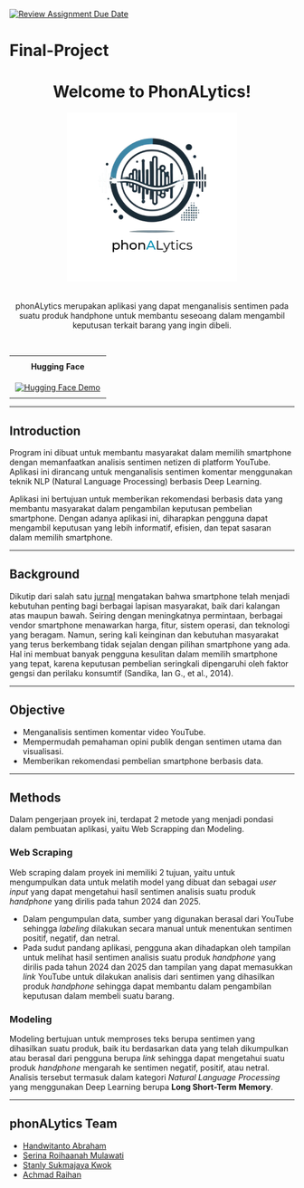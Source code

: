 [![Review Assignment Due Date](https://classroom.github.com/assets/deadline-readme-button-22041afd0340ce965d47ae6ef1cefeee28c7c493a6346c4f15d667ab976d596c.svg)](https://classroom.github.com/a/8qmUfAce)

# Final-Project

<div align='center'>
    <h1><b>Welcome to PhonALytics!</b></h1>
    <img src='https://github.com/FTDS-assignment-bay/p2-final-project-phonalitics/blob/main/phonALytics.png' width="300"/>
    <br><br>
    <p>phonALytics merupakan aplikasi yang dapat menganalisis sentimen pada suatu produk handphone untuk membantu seseoang dalam mengambil keputusan terkait barang yang ingin dibeli.</p>
    <br>
</div>
<table style="width: 100%; text-align: center; border-collapse: collapse;">
    <tr>
        <th style="padding: 10px;">Hugging Face</th>
    </tr>
    <tr>
        <td style="padding: 10px;">
            <a href="https://huggingface.co/spaces/stanlys96/Phonalitics">
                <img src="https://img.shields.io/badge/Demo-Hugging%20Face-blue" alt="Hugging Face Demo">
            </a>
        </td>
    </tr>
</table>

---

## **Introduction**

Program ini dibuat untuk membantu masyarakat dalam memilih smartphone dengan memanfaatkan analisis sentimen netizen di platform YouTube. Aplikasi ini dirancang untuk menganalisis sentimen komentar menggunakan teknik NLP (Natural Language Processing) berbasis Deep Learning.

Aplikasi ini bertujuan untuk memberikan rekomendasi berbasis data yang membantu masyarakat dalam pengambilan keputusan pembelian smartphone. Dengan adanya aplikasi ini, diharapkan pengguna dapat mengambil keputusan yang lebih informatif, efisien, dan tepat sasaran dalam memilih smartphone.

---

## **Background**

Dikutip dari salah satu [jurnal](https://www.neliti.com/id/publications/171816/penentuan-karakteristik-pengguna-sebagai-pendukung-keputusan-dalam-memilih-smart#cite) mengatakan bahwa smartphone telah menjadi kebutuhan penting bagi berbagai lapisan masyarakat, baik dari kalangan atas maupun bawah. Seiring dengan meningkatnya permintaan, berbagai vendor smartphone menawarkan harga, fitur, sistem operasi, dan teknologi yang beragam. Namun, sering kali keinginan dan kebutuhan masyarakat yang terus berkembang tidak sejalan dengan pilihan smartphone yang ada. Hal ini membuat banyak pengguna kesulitan dalam memilih smartphone yang tepat, karena keputusan pembelian seringkali dipengaruhi oleh faktor gengsi dan perilaku konsumtif (Sandika, Ian G., et al., 2014).

---

## **Objective**

- Menganalisis sentimen komentar video YouTube.
- Mempermudah pemahaman opini publik dengan sentimen utama dan visualisasi.
- Memberikan rekomendasi pembelian smartphone berbasis data.

---

## **Methods**

Dalam pengerjaan proyek ini, terdapat 2 metode yang menjadi pondasi dalam pembuatan aplikasi, yaitu Web Scrapping dan Modeling.

### Web Scraping

Web scraping dalam proyek ini memiliki 2 tujuan, yaitu untuk mengumpulkan data untuk melatih model yang dibuat dan sebagai _user input_ yang dapat mengetahui hasil sentimen analisis suatu produk _handphone_ yang dirilis pada tahun 2024 dan 2025.

- Dalam pengumpulan data, sumber yang digunakan berasal dari YouTube sehingga _labeling_ dilakukan secara manual untuk menentukan sentimen positif, negatif, dan netral.
- Pada sudut pandang aplikasi, pengguna akan dihadapkan oleh tampilan untuk melihat hasil sentimen analisis suatu produk _handphone_ yang dirilis pada tahun 2024 dan 2025 dan tampilan yang dapat memasukkan _link_ YouTube untuk dilakukan analisis dari sentimen yang dihasilkan produk _handphone_ sehingga dapat membantu dalam pengambilan keputusan dalam membeli suatu barang.

### Modeling

Modeling bertujuan untuk memproses teks berupa sentimen yang dihasilkan suatu produk, baik itu berdasarkan data yang telah dikumpulkan atau berasal dari pengguna berupa _link_ sehingga dapat mengetahui suatu produk _handphone_ mengarah ke sentimen negatif, positif, atau netral. Analisis tersebut termasuk dalam kategori _Natural Language Processing_ yang menggunakan Deep Learning berupa **Long Short-Term Memory**.

---

## phonALytics Team

- [Handwitanto Abraham](https://www.linkedin.com/in/handwitanto-abraham/)
- [Serina Roihaanah Mulawati](http://www.linkedin.com/in/serina-roihaanah-mulawati)
- [Stanly Sukmajaya Kwok](https://www.linkedin.com/in/stanly-sukmajaya)
- [Achmad Raihan](https://www.linkedin.com/in/achmad-raihan/)

